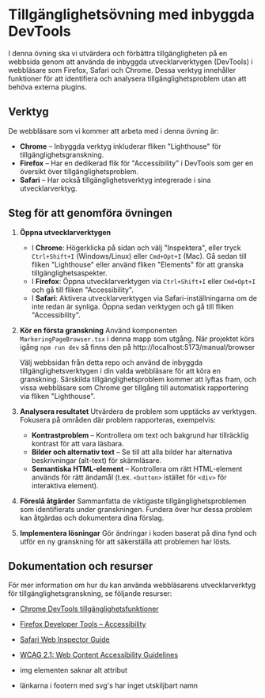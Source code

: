 # Tillgänglighetsövning med inbyggda DevTools

I denna övning ska vi utvärdera och förbättra tillgängligheten på en webbsida genom att använda de inbyggda utvecklarverktygen (DevTools) i webbläsare som Firefox, Safari och Chrome. Dessa verktyg innehåller funktioner för att identifiera och analysera tillgänglighetsproblem utan att behöva externa plugins.

## Verktyg

De webbläsare som vi kommer att arbeta med i denna övning är:

- **Chrome** – Inbyggda verktyg inkluderar fliken "Lighthouse" för tillgänglighetsgranskning.
- **Firefox** – Har en dedikerad flik för "Accessibility" i DevTools som ger en översikt över tillgänglighetsproblem.
- **Safari** – Har också tillgänglighetsverktyg integrerade i sina utvecklarverktyg.

## Steg för att genomföra övningen

1. **Öppna utvecklarverktygen**

   - I **Chrome**: Högerklicka på sidan och välj "Inspektera", eller tryck `Ctrl+Shift+I` (Windows/Linux) eller `Cmd+Opt+I` (Mac). Gå sedan till fliken "Lighthouse" eller använd fliken "Elements" för att granska tillgänglighetsaspekter.
   - I **Firefox**: Öppna utvecklarverktygen via `Ctrl+Shift+I` eller `Cmd+Opt+I` och gå till fliken "Accessibility".
   - I **Safari**: Aktivera utvecklarverktygen via Safari-inställningarna om de inte redan är synliga. Öppna sedan verktygen och gå till fliken "Accessibility".

2. **Kör en första granskning**
   Använd komponenten `MarkeringPageBrowser.tsx` i denna mapp som utgång. När projektet körs igång `npm run dev` så finns den på http://localhost:5173/manual/browser

   Välj webbsidan från detta repo och använd de inbyggda tillgänglighetsverktygen i din valda webbläsare för att köra en granskning. Särskilda tillgänglighetsproblem kommer att lyftas fram, och vissa webbläsare som Chrome ger tillgång till automatisk rapportering via fliken "Lighthouse".

3. **Analysera resultatet**
   Utvärdera de problem som upptäcks av verktygen. Fokusera på områden där problem rapporteras, exempelvis:

   - **Kontrastproblem** – Kontrollera om text och bakgrund har tillräcklig kontrast för att vara läsbara.
   - **Bilder och alternativ text** – Se till att alla bilder har alternativa beskrivningar (alt-text) för skärmläsare.
   - **Semantiska HTML-element** – Kontrollera om rätt HTML-element används för rätt ändamål (t.ex. `<button>` istället för `<div>` för interaktiva element).

4. **Föreslå åtgärder**
   Sammanfatta de viktigaste tillgänglighetsproblemen som identifierats under granskningen. Fundera över hur dessa problem kan åtgärdas och dokumentera dina förslag.

5. **Implementera lösningar**
   Gör ändringar i koden baserat på dina fynd och utför en ny granskning för att säkerställa att problemen har lösts.

## Dokumentation och resurser

För mer information om hur du kan använda webbläsarens utvecklarverktyg för tillgänglighetsgranskning, se följande resurser:

- [Chrome DevTools tillgänglighetsfunktioner](https://developers.google.com/web/tools/chrome-devtools/accessibility)
- [Firefox Developer Tools – Accessibility](https://developer.mozilla.org/en-US/docs/Tools/Accessibility_inspector)
- [Safari Web Inspector Guide](https://developer.apple.com/safari/tools/)
- [WCAG 2.1: Web Content Accessibility Guidelines](https://www.w3.org/TR/WCAG21/)

- img elementen saknar alt attribut
- länkarna i footern med svg's har inget utskiljbart namn
